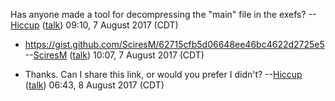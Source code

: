 Has anyone made a tool for decompressing the "main" file in the exefs?
--[Hiccup](User:Hiccup "wikilink")
([talk](User%20talk:Hiccup.md "wikilink")) 09:10, 7 August 2017 (CDT)

  - <https://gist.github.com/SciresM/62715cfb5d06648ee46bc4622d2725e5>
    --[SciresM](User:SciresM "wikilink")
    ([talk](User%20talk:SciresM.md "wikilink")) 10:07, 7 August 2017
    (CDT)

<!-- end list -->

  -   
    Thanks. Can I share this link, or would you prefer I didn't?
    --[Hiccup](User:Hiccup "wikilink")
    ([talk](User%20talk:Hiccup.md "wikilink")) 06:43, 8 August 2017
    (CDT)
